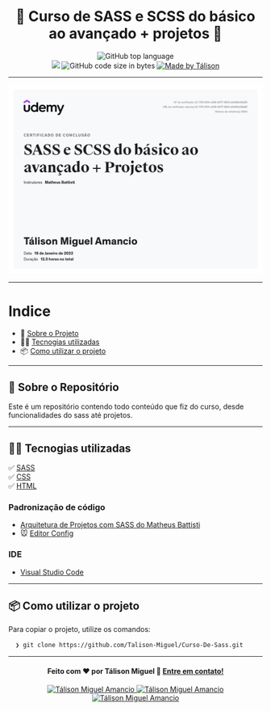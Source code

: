 <h1 align="center">
 📘 Curso de SASS e SCSS do básico ao avançado + projetos 📘
</h1>

<p align="center">

  <img alt="GitHub top language" src="[https://img.shields.io/badge/sass-46.5%25-green](https://img.shields.io/badge/sass-46.6%25-%23DB7093)">

  <br>
  
  <img src="https://img.shields.io/badge/code%20quality-A-green"/>
  
  <img alt="GitHub code size in bytes" src="https://img.shields.io/badge/last%20commit-december-green">

  <a href="https://www.linkedin.com/in/t%C3%A1lison-miguel/">
    <img alt="Made by Tálison" src="https://img.shields.io/badge/made%20by-talison-red">
  </a>
</p>

---

<p align="center">
  <img alt="Imagem da Aplicação" src="certificado.jpg" />
</p>

---

# Indice

- :rocket: [Sobre o Projeto](#rocket-sobre-o-projeto)
- 👨‍💻️ [Tecnogias utilizadas](#%EF%B8%8F-tecnogias-utilizadas)
- 📦️ [Como utilizar o projeto](#%EF%B8%8F-como-utilizar-o-projeto)
---

## :rocket: Sobre o Repositório

Este é um repositório contendo todo conteúdo que fiz do curso, desde funcionalidades do sass até projetos. 

---

## 👨‍💻️ Tecnogias utilizadas

✅ [SASS](https://sass-lang.com/install) <br/>
✅ [CSS](https://developer.mozilla.org/pt-BR/docs/Web/CSS) <br/>
✅ [HTML](https://developer.mozilla.org/pt-BR/docs/Web/HTML) <br/>

### Padronização de código

  - [Arquitetura de Projetos com SASS do Matheus Battisti](https://prettier.io/)
  - :mouse: [Editor Config](https://editorconfig.org/)

### IDE

  - [Visual Studio Code](https://code.visualstudio.com/)

---

## 📦️ Como utilizar o projeto

Para copiar o projeto, utilize os comandos:

```bash
  ❯ git clone https://github.com/Talison-Miguel/Curso-De-Sass.git
```

---

<h4 align="center">
  Feito com ❤️ por Tálison Miguel 👋️ <a href="mailto:talisonmiguel84@gmail.com">Entre em contato!</a>
</h4>

<p align="center">

  <a href="https://www.linkedin.com/in/t%C3%A1lison-miguel/">
    <img alt="Tálison Miguel Amancio" src="https://img.shields.io/badge/LinkedIn-Gabriel_Rodrigues-0e76a8?style=flat&logoColor=white&logo=linkedin">
  </a>
  <a href="https://www.facebook.com/gabriel.rodrigues.perez">
    <img alt="Tálison Miguel Amancio" src="https://img.shields.io/badge/Facebook-Gabriel_Rodrigues-1778F2?style=flat&logoColor=white&logo=facebook">
  </a>
  <a href="https://www.instagram.com/gabriel_rodrigues_perez/">
    <img alt="Tálison Miguel Amancio" src="https://img.shields.io/badge/Instagram-@gabriel4420-833AB4?style=flat&logoColor=white&logo=instagram">
  </a>
  
  
</p>
